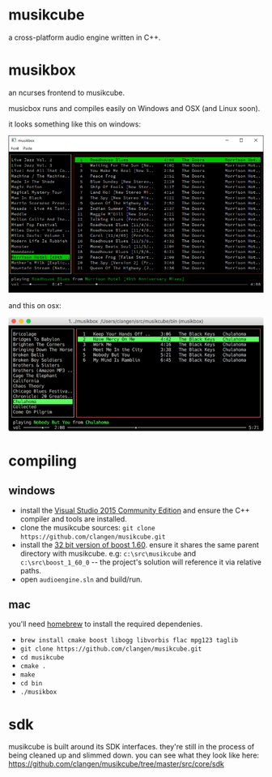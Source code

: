# musikcube

a cross-platform audio engine written in C++.

# musikbox

an ncurses frontend to musikcube.

musicbox runs and compiles easily on Windows and OSX (and Linux soon).

it looks something like this on windows:

![windows screenshot](/static/screenshots/windows.png?raw=true)

and this on osx:

![osx screenshot](/static/screenshots/osx.png?raw=true)

# compiling

## windows

- install the [Visual Studio 2015 Community Edition](https://www.visualstudio.com/en-us/downloads/download-visual-studio-vs.aspx) and ensure the C++ compiler and tools are installed.
- clone the musikcube sources: `git clone https://github.com/clangen/musikcube.git`
- install the [32 bit version of boost 1.60](https://sourceforge.net/projects/boost/files/boost-binaries/1.60.0/boost_1_60_0-msvc-14.0-32.exe/download). ensure it shares the same parent directory with musikcube. e.g: `c:\src\musikcube` and `c:\src\boost_1_60_0` -- the project's solution will reference it via relative paths.
- open `audioengine.sln` and build/run. 

## mac

you'll need [homebrew](http://brew.sh/) to install the required dependenies. 

- `brew install cmake boost libogg libvorbis flac mpg123 taglib`
- `git clone https://github.com/clangen/musikcube.git`
- `cd musikcube`
- `cmake .`
- `make`
- `cd bin`
- `./musikbox`

# sdk

musikcube is built around its SDK interfaces. they're still in the process of being cleaned up and slimmed down. you can see what they look like here: https://github.com/clangen/musikcube/tree/master/src/core/sdk
